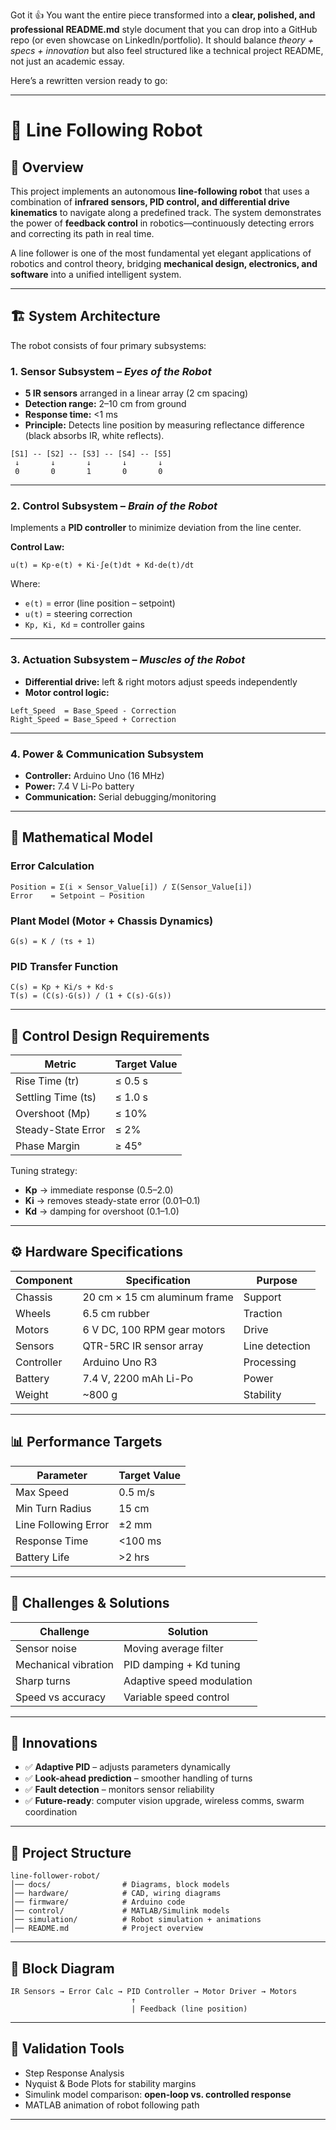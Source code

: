 Got it 👍 You want the entire piece transformed into a **clear, polished, and professional README.md** style document that you can drop into a GitHub repo (or even showcase on LinkedIn/portfolio). It should balance *theory + specs + innovation* but also feel structured like a technical project README, not just an academic essay.

Here’s a rewritten version ready to go:

---

# 🚗 Line Following Robot

## 📖 Overview

This project implements an autonomous **line-following robot** that uses a combination of **infrared sensors, PID control, and differential drive kinematics** to navigate along a predefined track. The system demonstrates the power of **feedback control** in robotics—continuously detecting errors and correcting its path in real time.

A line follower is one of the most fundamental yet elegant applications of robotics and control theory, bridging **mechanical design, electronics, and software** into a unified intelligent system.

---

## 🏗️ System Architecture

The robot consists of four primary subsystems:

### 1. Sensor Subsystem – *Eyes of the Robot*

* **5 IR sensors** arranged in a linear array (2 cm spacing)
* **Detection range:** 2–10 cm from ground
* **Response time:** <1 ms
* **Principle:** Detects line position by measuring reflectance difference (black absorbs IR, white reflects).

```
[S1] -- [S2] -- [S3] -- [S4] -- [S5]
 ↓       ↓       ↓       ↓       ↓
 0       0       1       0       0
```

---

### 2. Control Subsystem – *Brain of the Robot*

Implements a **PID controller** to minimize deviation from the line center.

**Control Law:**

```
u(t) = Kp·e(t) + Ki·∫e(t)dt + Kd·de(t)/dt
```

Where:

* `e(t)` = error (line position – setpoint)
* `u(t)` = steering correction
* `Kp, Ki, Kd` = controller gains

---

### 3. Actuation Subsystem – *Muscles of the Robot*

* **Differential drive:** left & right motors adjust speeds independently
* **Motor control logic:**

```
Left_Speed  = Base_Speed - Correction
Right_Speed = Base_Speed + Correction
```

---

### 4. Power & Communication Subsystem

* **Controller:** Arduino Uno (16 MHz)
* **Power:** 7.4 V Li-Po battery
* **Communication:** Serial debugging/monitoring

---

## 📐 Mathematical Model

### Error Calculation

```
Position = Σ(i × Sensor_Value[i]) / Σ(Sensor_Value[i])
Error    = Setpoint – Position
```

### Plant Model (Motor + Chassis Dynamics)

```
G(s) = K / (τs + 1)
```

### PID Transfer Function

```
C(s) = Kp + Ki/s + Kd·s
T(s) = (C(s)·G(s)) / (1 + C(s)·G(s))
```

---

## 🎯 Control Design Requirements

| Metric             | Target Value |
| ------------------ | ------------ |
| Rise Time (tr)     | ≤ 0.5 s      |
| Settling Time (ts) | ≤ 1.0 s      |
| Overshoot (Mp)     | ≤ 10%        |
| Steady-State Error | ≤ 2%         |
| Phase Margin       | ≥ 45°        |

Tuning strategy:

* **Kp** → immediate response (0.5–2.0)
* **Ki** → removes steady-state error (0.01–0.1)
* **Kd** → damping for overshoot (0.1–1.0)

---

## ⚙️ Hardware Specifications

| Component  | Specification                | Purpose        |
| ---------- | ---------------------------- | -------------- |
| Chassis    | 20 cm × 15 cm aluminum frame | Support        |
| Wheels     | 6.5 cm rubber                | Traction       |
| Motors     | 6 V DC, 100 RPM gear motors  | Drive          |
| Sensors    | QTR-5RC IR sensor array      | Line detection |
| Controller | Arduino Uno R3               | Processing     |
| Battery    | 7.4 V, 2200 mAh Li-Po        | Power          |
| Weight     | \~800 g                      | Stability      |

---

## 📊 Performance Targets

| Parameter            | Target Value |
| -------------------- | ------------ |
| Max Speed            | 0.5 m/s      |
| Min Turn Radius      | 15 cm        |
| Line Following Error | ±2 mm        |
| Response Time        | <100 ms      |
| Battery Life         | >2 hrs       |

---

## 🧩 Challenges & Solutions

| Challenge            | Solution                  |
| -------------------- | ------------------------- |
| Sensor noise         | Moving average filter     |
| Mechanical vibration | PID damping + Kd tuning   |
| Sharp turns          | Adaptive speed modulation |
| Speed vs accuracy    | Variable speed control    |

---

## 🚀 Innovations

* ✅ **Adaptive PID** – adjusts parameters dynamically
* ✅ **Look-ahead prediction** – smoother handling of turns
* ✅ **Fault detection** – monitors sensor reliability
* ✅ **Future-ready**: computer vision upgrade, wireless comms, swarm coordination

---

## 📂 Project Structure

```
line-follower-robot/
│── docs/                # Diagrams, block models
│── hardware/            # CAD, wiring diagrams
│── firmware/            # Arduino code
│── control/             # MATLAB/Simulink models
│── simulation/          # Robot simulation + animations
│── README.md            # Project overview
```

---

## 📸 Block Diagram

```
IR Sensors → Error Calc → PID Controller → Motor Driver → Motors
                           ↑
                           | Feedback (line position)
```

---

## 🧪 Validation Tools

* Step Response Analysis
* Nyquist & Bode Plots for stability margins
* Simulink model comparison: **open-loop vs. controlled response**
* MATLAB animation of robot following path

---



